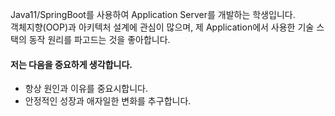 Java11/SpringBoot를 사용하여 Application Server를 개발하는 학생입니다.  
객체지향(OOP)과 아키텍처 설계에 관심이 많으며, 제 Application에서 사용한 기술 스택의 동작 원리를 파고드는 것을 좋아합니다.  

#### 저는 다음을 중요하게 생각합니다.
- 항상 원인과 이유를 중요시합니다.
- 안정적인 성장과 애자일한 변화를 추구합니다.
